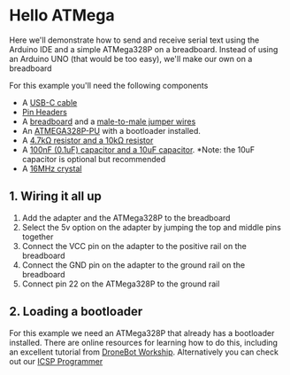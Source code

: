 # Hello ATMega

Here we'll demonstrate how to send and receive serial text using the Arduino IDE and a simple ATMega328P on a breadboard.  Instead of using an Arduino UNO (that would be too easy), we'll make our own on a breadboard

For this example you'll need the following components
- A [USB-C cable](https://www.sparkfun.com/usb-3-1-cable-a-to-c-3-foot.html)
- [Pin Headers](https://www.sparkfun.com/header-pins-14x1.html)
- A [breadboard](https://www.sparkfun.com/breadboard-full-size-bare.html) and a [male-to-male jumper wires](https://www.sparkfun.com/jumper-wires-premium-6-m-m-pack-of-10.html)
- An [ATMEGA328P-PU](https://www.ebay.com/itm/195491240929?var=495358594463) with a bootloader installed.
- A [4.7kΩ resistor and a 10kΩ resistor](https://www.amazon.com/dp/B09PLNPX3P?ref=ppx_yo2ov_dt_b_fed_asin_title&th=1)
- A [100nF (0.1uF) capacitor and a 10uF capacitor](https://www.amazon.com/dp/B085RDTCCV?ref_=ppx_hzsearch_conn_dt_b_fed_asin_title_1&th=1).  *Note:  the 10uF capacitor is optional but recommended
- A [16MHz crystal](https://www.amazon.com/dp/B07Y7GFVGX?ref_=ppx_hzsearch_conn_dt_b_fed_asin_title_1)

## 1. Wiring it all up

1. Add the adapter and the ATMega328P to the breadboard
2. Select the 5v option on the adapter by jumping the top and middle pins together
3. Connect the VCC pin on the adapter to the positive rail on the breadboard
4. Connect the GND pin on the adapter to the ground rail on the breadboard
5. Connect pin 22 on the ATMega328P to the ground rail


## 2. Loading a bootloader

For this example we need an ATMega328P that already has a bootloader installed.  There are online resources for learning how to do this, including an excellent tutorial from [DroneBot Workship](https://www.youtube.com/watch?v=Sww1mek5rHU&t=1203s).  Alternatively you can check out our [ICSP Programmer](https://github.com/nollstead/icsp)
